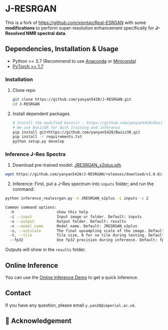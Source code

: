 # J-RESRGAN 

This is a fork of https://github.com/xinntao/Real-ESRGAN with some **modifications** to perform super-resolution enhancement specifically for **J-Resolved NMR spectral data**.

## Dependencies, Installation & Usage

- Python >= 3.7 (Recommend to use [Anaconda](https://www.anaconda.com/download/#linux) or [Miniconda](https://docs.conda.io/en/latest/miniconda.html))
- [PyTorch >= 1.7](https://pytorch.org/)

### Installation

1. Clone repo

    ```bash
    git clone https://github.com/yanyan5420/J-RESRGAN.git
    cd J-RESRGAN
    ```

2. Install dependent packages

    ```bash
    # Install the modified basicsr - https://github.com/yanyan5420/BasicSR
    # We use BasicSR for both training and inference
    pip install git+https://github.com/yanyan5420/BasicSR.git
    pip install -r requirements.txt
    python setup.py develop
    ```

### Inference J-Res Spectra
1. Download pre-trained model: [JRESRGAN_x2plus.pth](https://github.com/yanyan5420/J-RESRGAN/releases/download/v1.0.0/JRESRGAN_x2plus.pth) 

```bash
wget https://github.com/yanyan5420/J-RESRGAN/releases/download/v1.0.0/JRESRGAN_x2plus.pth -P weights
```

2. Inference:
First, put a J-Res spectrum into `inputs` folder; and run the command:

```bash
python inference_realesrgan.py -n JRESRGAN_x2plus -i inputs -s 2

Common command options:
  -h                   show this help
  -i --input           Input image or folder. Default: inputs
  -o --output          Output folder. Default: results
  -n --model_name      Model name. Default: JRESRGAN_x2plus
  -s, --outscale       The final upsampling scale of the image. Default: 2
  -t, --tile           Tile size, 0 for no tile during testing. Default: 0
  --fp32               Use fp32 precision during inference. Default: fp16 (half precision).
```
Outputs will show in the `results` folder.


## Online Inference

You can use the [Online Inference Demo](https://colab.research.google.com/drive/1bZxpI5zzAqq1uJ6QpwEGTS6xXjhYOnW_?usp=sharing) to get a quick inference. 


## Contact

If you have any question, please email `y.yan20@imperial.ac.uk`.


## 🤗 Acknowledgement
